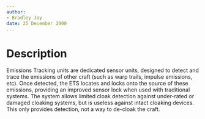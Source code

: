 ```yaml
---
author:
- Bradley Joy
date: 25 December 2000
...
```


Description
===========

Emissions Tracking units are dedicated sensor units, designed to detect
and trace the emissions of other craft (such as warp trails, impulse
emissions, etc). Once detected, the ETS locates and locks onto the
source of these emissions, providing an improved sensor lock when used
with traditional systems. The system allows limited cloak detection
against under-rated or damaged cloaking systems, but is useless against
intact cloaking devices. This only provides detection, not a way to
de-cloak the craft.
